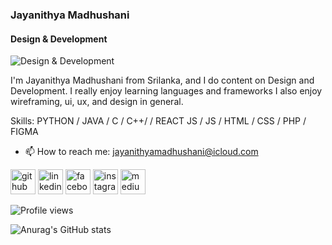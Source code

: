 ### Jayanithya Madhushani
#### Design & Development
![Design & Development](https://arturssmirnovs.github.io/github-profile-readme-generator/images/banner.png)

I'm Jayanithya Madhushani from Srilanka, and I do content on Design and Development. I really enjoy learning languages and frameworks I also enjoy wireframing, ui, ux, and design in general.

Skills: PYTHON / JAVA / C / C++/  / REACT JS / JS / HTML / CSS / PHP / FIGMA

- 📫 How to reach me: jayanithyamadhushani@icloud.com 


[<img src='https://cdn.jsdelivr.net/npm/simple-icons@3.0.1/icons/github.svg' alt='github' height='40'>](https://github.com/Jayanithyaa)  [<img src='https://cdn.jsdelivr.net/npm/simple-icons@3.0.1/icons/linkedin.svg' alt='linkedin' height='40'>](https://www.linkedin.com/in/https://www.linkedin.com/in/jayanithya-madhushani-a5b306218/)  [<img src='https://cdn.jsdelivr.net/npm/simple-icons@3.0.1/icons/facebook.svg' alt='facebook' height='40'>](https://www.facebook.com/https://www.facebook.com/jayanithya.ekanayaka/)  [<img src='https://cdn.jsdelivr.net/npm/simple-icons@3.0.1/icons/instagram.svg' alt='instagram' height='40'>](https://www.instagram.com/https://www.instagram.com/jayanithya.cj//)  [<img src='https://cdn.jsdelivr.net/npm/simple-icons@3.0.1/icons/medium.svg' alt='medium' height='40'>](https://medium.com/@jayanithyamadhushani)  

![Profile views](https://gpvc.arturio.dev/Jayanithyaa)  

![Anurag's GitHub stats](https://github-readme-stats.vercel.app/api?username=Jayanithyaa&show_icons=true&theme=transparent)
